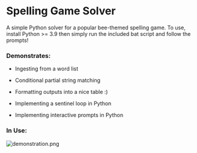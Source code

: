 # Spelling Game Solver

A simple Python solver for a popular bee-themed spelling game. To use, install Python >= 3.9 then simply run the included bat script and follow the prompts!

### Demonstrates:

- Ingesting from a word list

- Conditional partial string matching

- Formatting outputs into a nice table :)

- Implementing a sentinel loop in Python

- Implementing interactive prompts in Python

### In Use:

![demonstration.png](C:\Repos\spelling-game-solver\demonstration.png)
